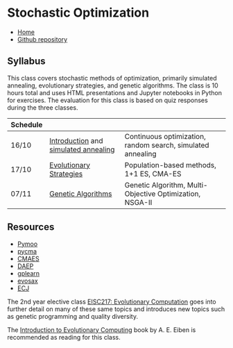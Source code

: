 # Stochastic Optimization

* [Home](https://supaerodatascience.github.io/stochastic/)
* [Github repository](https://github.com/SupaeroDataScience/stochastic/)

## Syllabus

This class covers stochastic methods of optimization, primarily simulated
annealing, evolutionary strategies, and genetic algorithms. The class is 10
hours total and uses HTML presentations and Jupyter notebooks in Python for
exercises. The evaluation for this class is based on quiz responses during the
three classes.

Schedule | | |
| --- | --- | --- |
16/10 | [Introduction](0_intro.html) and [simulated annealing](1_sa.html) | Continuous optimization, random search, simulated annealing |
17/10 | [Evolutionary Strategies](2_es.html) | Population-based methods, 1+1 ES, CMA-ES |
07/11 | [Genetic Algorithms](3_ga.html) | Genetic Algorithm, Multi-Objective Optimization, NSGA-II |

## Resources

+ [Pymoo](https://pymoo.org/)
+ [pycma](https://github.com/CMA-ES/pycma)
+ [CMAES](https://github.com/CyberAgentAILab/cmaes)
+ [DAEP](https://github.com/DEAP/deap)
+ [gplearn](https://gplearn.readthedocs.io/en/stable/)
+ [evosax](https://github.com/RobertTLange/evosax)
+ [ECJ](https://cs.gmu.edu/~eclab/projects/ecj/)

The 2nd year elective class [EISC217: Evolutionary
Computation](https://d9w.github.io/evolution/) goes into further detail on many
of these same topics and introduces new topics such as genetic programming and
quality diversity.

The [Introduction to Evolutionary
Computing](https://link.springer.com/book/10.1007/978-3-662-44874-8) book by A.
E. Eiben is recommended as reading for this class.
